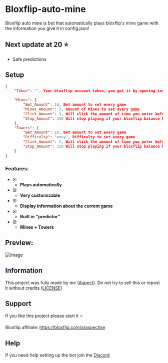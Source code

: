 # Bloxflip-auto-mine
Bloxflip auto mine is bot that automatically plays bloxflip's mine game with the information you give it in config.json!
## Next update at 20 ⭐
+ Safe predictions
## Setup
```json
{
    "Token": "", Your bloxflip account token, you get it by opening inspect (right click) and going to console then typing "copy(localStorage.getItem('_DO_NOT_SHARE_BLOXFLIP_TOKEN'))", your copied token should start with ywmz0d

    "Mines": {
        "Bet_Amount": 10, Bet amount to set every game
        "Mines_Amount": 3, Amount of Mines to set every game
        "Click_Amount": 3, Will click the amount of time you enter before trying to cash out
        "Stop_Amount": 350 Will stop playing if your bloxflip balance hit or goes under the amount you enter
    },
    "Towers": {
        "Bet_Amount": 10, Bet amount to set every game
        "Difficulty": "easy", Difficulty to set every game
        "Click_Amount": 2, Will click the amount of time you enter before trying to cash out
        "Stop_Amount": 350 Will stop playing if your bloxflip balance hit or goes under the amount you enter
    }
}
```
### Features:
- [x] - **Plays automatically**
- [x] - **Very customizable**
- [x] - **Display information about the current game**
- [x] - **Built in "predictor"**
- [x] - **Mines + Towers**

## Preview:
![image](https://github.com/Aspectise/Bloxflip-auto-mine/assets/90333100/01cbb0eb-ddbb-490b-8364-cda848ade6e4)

## Information
This project was fully made by me ([Aspect](https://github.com/Aspectise)). Do not try to sell this or repost it without credits ([LICENSE](https://github.com/Aspectise/Bloxflip-auto-mine/blob/main/LICENSE)) 

## Support
If you like this project please start it ⭐

Bloxflip affiliate: https://bloxflip.com/a/aspectise
## Help
If you need help setting up the bot join the [Discord](https://discord.gg/deathsniper)

